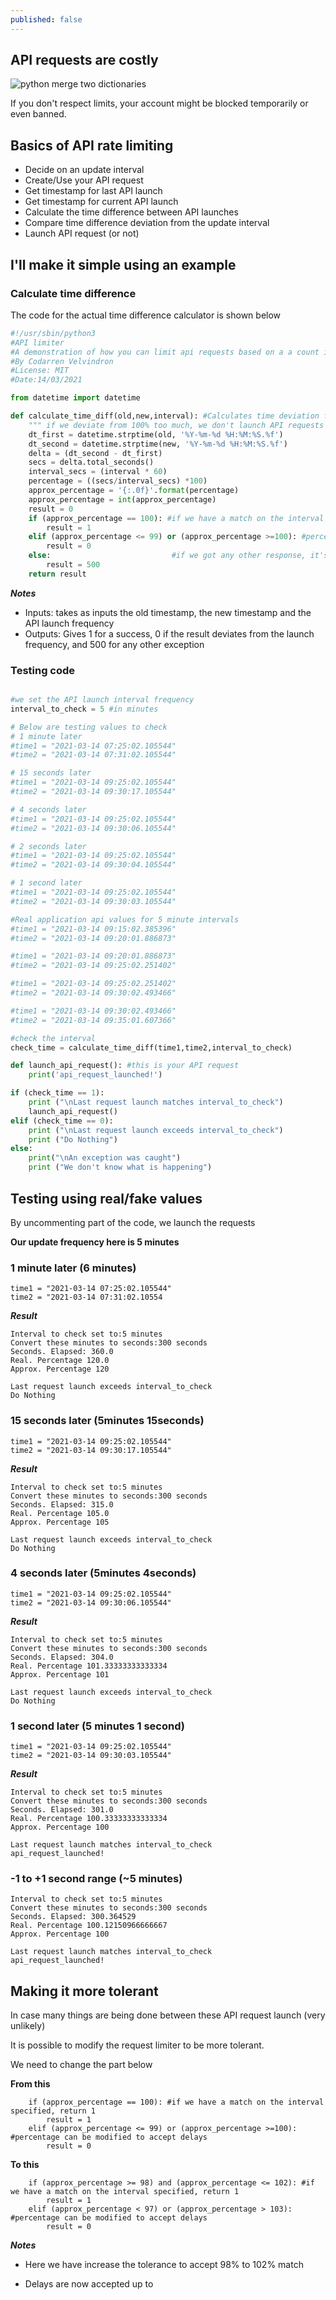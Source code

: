 ```yaml
---
published: false
---
```

## API requests are costly

![python merge two dictionaries](https://github.com/codarrenvelvindron/codarrenvelvindron.github.io/raw/master/images/python-logo.png)

If you don't respect limits, your account might be blocked temporarily or even banned.

## Basics of API rate limiting
- Decide on an update interval
- Create/Use your API request
- Get timestamp for last API launch
- Get timestamp for current API launch
- Calculate the time difference between API launches
- Compare time difference deviation from the update interval
- Launch API request (or not)

## I'll make it simple using an example
### Calculate time difference
The code for the actual time difference calculator is shown below

```python
#!/usr/sbin/python3
#API limiter
#A demonstration of how you can limit api requests based on a a count in minutes
#By Codarren Velvindron
#License: MIT
#Date:14/03/2021

from datetime import datetime

def calculate_time_diff(old,new,interval): #Calculates time deviation from interval
    """ if we deviate from 100% too much, we don't launch API requests """
    dt_first = datetime.strptime(old, '%Y-%m-%d %H:%M:%S.%f')
    dt_second = datetime.strptime(new, '%Y-%m-%d %H:%M:%S.%f')
    delta = (dt_second - dt_first)
    secs = delta.total_seconds()
    interval_secs = (interval * 60)
    percentage = ((secs/interval_secs) *100)
    approx_percentage = '{:.0f}'.format(percentage)
    approx_percentage = int(approx_percentage)
    result = 0
    if (approx_percentage == 100): #if we have a match on the interval specified, return 1
        result = 1
    elif (approx_percentage <= 99) or (approx_percentage >=100): #percentage can be modified to accept delays
        result = 0
    else:                           #if we got any other response, it's considered as an exception
        result = 500 
    return result
```

***Notes***
- Inputs: takes as inputs the old timestamp, the new timestamp and the API launch frequency
- Outputs: Gives 1 for a success, 0 if the result deviates from the launch frequency, and 500 for any other exception

### Testing code
```python

#we set the API launch interval frequency
interval_to_check = 5 #in minutes

# Below are testing values to check
# 1 minute later
#time1 = "2021-03-14 07:25:02.105544"
#time2 = "2021-03-14 07:31:02.105544"

# 15 seconds later
#time1 = "2021-03-14 09:25:02.105544"
#time2 = "2021-03-14 09:30:17.105544"

# 4 seconds later
#time1 = "2021-03-14 09:25:02.105544"
#time2 = "2021-03-14 09:30:06.105544"

# 2 seconds later
#time1 = "2021-03-14 09:25:02.105544"
#time2 = "2021-03-14 09:30:04.105544"

# 1 second later
#time1 = "2021-03-14 09:25:02.105544"
#time2 = "2021-03-14 09:30:03.105544"

#Real application api values for 5 minute intervals
#time1 = "2021-03-14 09:15:02.385396"
#time2 = "2021-03-14 09:20:01.886873"

#time1 = "2021-03-14 09:20:01.886873"
#time2 = "2021-03-14 09:25:02.251402"

#time1 = "2021-03-14 09:25:02.251402"
#time2 = "2021-03-14 09:30:02.493466"

#time1 = "2021-03-14 09:30:02.493466"
#time2 = "2021-03-14 09:35:01.607366"

#check the interval
check_time = calculate_time_diff(time1,time2,interval_to_check)

def launch_api_request(): #this is your API request
    print('api_request_launched!')

if (check_time == 1):
    print ("\nLast request launch matches interval_to_check")
    launch_api_request()
elif (check_time == 0):
    print ("\nLast request launch exceeds interval_to_check")
    print ("Do Nothing")
else:
    print("\nAn exception was caught")
    print ("We don't know what is happening")
```

## Testing using real/fake values
By uncommenting part of the code, we launch the requests

**Our update frequency here is 5 minutes**

### 1 minute later (6 minutes)
```
time1 = "2021-03-14 07:25:02.105544"
time2 = "2021-03-14 07:31:02.10554
```
***Result***
```
Interval to check set to:5 minutes
Convert these minutes to seconds:300 seconds
Seconds. Elapsed: 360.0
Real. Percentage 120.0
Approx. Percentage 120

Last request launch exceeds interval_to_check
Do Nothing
```

### 15 seconds later (5minutes 15seconds)
```
time1 = "2021-03-14 09:25:02.105544"
time2 = "2021-03-14 09:30:17.105544"
```

***Result***
```
Interval to check set to:5 minutes
Convert these minutes to seconds:300 seconds
Seconds. Elapsed: 315.0
Real. Percentage 105.0
Approx. Percentage 105

Last request launch exceeds interval_to_check
Do Nothing
```

### 4 seconds later (5minutes 4seconds)
```
time1 = "2021-03-14 09:25:02.105544"
time2 = "2021-03-14 09:30:06.105544"
```

***Result***
```
Interval to check set to:5 minutes
Convert these minutes to seconds:300 seconds
Seconds. Elapsed: 304.0
Real. Percentage 101.33333333333334
Approx. Percentage 101

Last request launch exceeds interval_to_check
Do Nothing
```

### 1 second later (5 minutes 1 second)
```
time1 = "2021-03-14 09:25:02.105544"
time2 = "2021-03-14 09:30:03.105544"
```

***Result***
```
Interval to check set to:5 minutes
Convert these minutes to seconds:300 seconds
Seconds. Elapsed: 301.0
Real. Percentage 100.33333333333334
Approx. Percentage 100

Last request launch matches interval_to_check
api_request_launched!
```

### -1 to +1 second range (~5 minutes)
```
Interval to check set to:5 minutes
Convert these minutes to seconds:300 seconds
Seconds. Elapsed: 300.364529
Real. Percentage 100.12150966666667
Approx. Percentage 100

Last request launch matches interval_to_check
api_request_launched!
```

## Making it more tolerant
In case many things are being done between these API request launch (very unlikely)

It is possible to modify the request limiter to be more tolerant.

We need to change the part below

**From this**

```
    if (approx_percentage == 100): #if we have a match on the interval specified, return 1
        result = 1
    elif (approx_percentage <= 99) or (approx_percentage >=100): #percentage can be modified to accept delays
        result = 0
```

**To this**

```
    if (approx_percentage >= 98) and (approx_percentage <= 102): #if we have a match on the interval specified, return 1
        result = 1
    elif (approx_percentage < 97) or (approx_percentage > 103): #percentage can be modified to accept delays
        result = 0
```

***Notes***

- Here we have increase the tolerance to accept 98% to 102% match

- Delays are now accepted up to